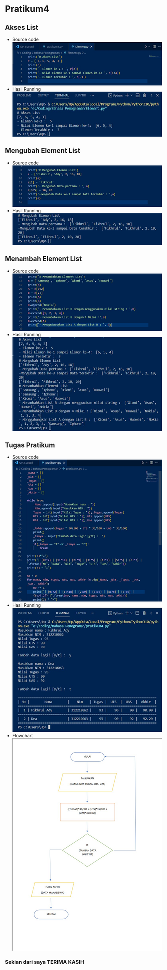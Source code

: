 # Pratikum4

## Akses List
- Source code
![image1](SS/SS3.jpg)
- Hasil Running
![image2](SS/SS4.jpg)

## Mengubah Element List
- Source code
![image3](SS/SS5.jpg)
- Hasil Running
![image4](SS/SS6.jpg)

## Menambah Element List
- Source code
![image5](SS/SS7.jpg)
- Hasil Running
![image6](SS/SS8.jpg)

## Tugas Pratikum

- Source code
![image7](SS/SS1.jpg)
- Hasil Running
![image8](SS/SS2.jpg)
- Flowchart
![image9](SS/SS9.jpg)


### Sekian dari saya TERIMA KASIH
